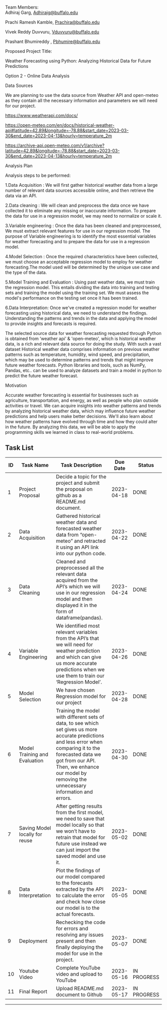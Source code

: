 Team Members:  
Adhiraj Garg, Adhirajg@buffalo.edu 

Prachi Ramesh Kamble, Prachira@buffalo.edu

Vivek Reddy Duvvuru, Vduvvuru@buffalo.edu

Prashant Bhumireddy , Pbhumire@buffalo.edu



Proposed Project Title:

Weather Forecasting using Python: Analyzing Historical Data for Future Predictions


Option 2 - Online Data Analysis


Data Sources

We are planning to use the data source from Weather API and open-meteo as they contain all the necessary information and parameters we will need for our project.

https://www.weatherapi.com/docs/

https://open-meteo.com/en/docs/historical-weather-api#latitude=42.89&longitude=-78.88&start_date=2023-03-30&end_date=2023-04-13&hourly=temperature_2m

https://archive-api.open-meteo.com/v1/archive?latitude=42.89&longitude=-78.88&start_date=2023-03-30&end_date=2023-04-13&hourly=temperature_2m

Analysis Plan

Analysis steps to be performed:

1.Data Acquisition : 
We will first gather historical weather data from a large number of relevant data sources accessible online, and then retrieve the data via an API.

2.Data cleaning : 
We will clean and preprocess the data once we have collected it to eliminate any missing or inaccurate information.  To prepare the data for use in a regression  model, we may need to normalize or scale it.

3.Variable engineering : 
Once the data has been cleaned and preprocessed, We must extract relevant features for use in our regression model. The purpose of Variable engineering is to identify the most essential variables for weather forecasting and to prepare the data for use in a regression model.

4.Model Selection : 
Once the required characteristics have been collected, we must choose an acceptable regression model to employ for weather forecasting.The model used will be determined by the unique use case and the type of the data.

5.Model Training and Evaluation : 
Using past weather data, we must train the regression model. This entails dividing the data into training and testing sets and training the model using the training set. We must assess the model's performance on the testing set once it has been trained. 

6.Data Interpretation: 
Once we've created a regression model for weather forecasting using historical data, we need to understand the findings. Understanding the patterns and trends in the data and applying the model to provide insights and forecasts is required.

The selected source data for weather forecasting requested through Python is obtained from ‘weather api’ & 'open-meteo', which is historical weather data, is a rich and relevant data source for doing the study. With such a vast dataset  Historical weather data comprises information on previous weather patterns such as temperature, humidity, wind speed, and precipitation, which may be used to determine patterns and trends that might improve future weather forecasts. Python libraries and tools, such as NumPy, Pandas, etc.. can be used to analyze datasets and train a model in python to predict the future weather forecast.

Motivation

Accurate weather forecasting is essential for businesses such as agriculture, transportation, and energy, as well as people who plan outside activities or travel. We can acquire insights into weather patterns and trends by analyzing historical weather data, which may influence future weather predictions and help users make better decisions. We'll also learn about how weather patterns have evolved through time and how they could alter in the future. By analyzing this data, we will be able to apply the programming skills we learned in class to real-world problems.

## Task List


| ID | Task Name |Task Description | Due Date | Status |
| --- | --- | --- | --- | --- |
| 1 |Project Proposal|Decide a topic for the project and submit the proposal on github as a README.md document. | 2023-04-18 | DONE |
| 2 |Data Acquisition |Gathered historical weather data and forecasted weather data from “open-meteo” and retracted it using an API link into our python code. | 2023-04-22| DONE
| 3 |Data Cleaning |Cleaned and preprocessed all the relevant data acquired from the API’s which we will use in our regression model and then displayed it in the form of dataframe(pandas). |2023-04-24 | DONE
| 4 |Variable Engineering |We identified most relevant variables from the API’s that we will need for weather prediction and which can give us more accurate predictions when we use them to train our ‘Regression Model’. |2023-04-26 | DONE
| 5 |Model Selection |We have chosen Regression model for our project |2023-04-28 | DONE
| 6 |Model Training and Evaluation |Training the model with different sets of data, to see which set gives us more accurate predictions and less error when comparing it to the forecasted data we got from our API. Then, we enhance our model by removing the unnecessary information and errors. |2023-04-30 | DONE
| 7 |Saving Model locally for reuse |After getting results from the first model, we need to save that model locally so that we won’t have to retrain that model for future use instead we can just import the saved model and use it.  |2023-05-02 | DONE
| 8 |Data Interpretation |Plot the findings of our model compared to the forecasts extracted by the API to calculate the error and check how close our model is to the actual forecasts. |2023-05-05 | DONE
| 9 |Deployment |Rechecking the code for errors and resolving any issues present and then finally deploying the model for use in the project. |2023-05-07 | DONE
| 10 |Youtube Video |Complete YouTube video and upload to YouTube | 2023-05-16 |  IN PROGRESS
| 11 |Final Report |Upload README.md document to Github | 2023-05-17 | IN PROGRESS

--- 
